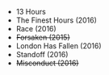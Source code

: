 * 13 Hours
* The Finest Hours (2016)
* Race (2016)
* <s>Forsaken (2015)</s>
* London Has Fallen (2016)
* Standoff (2016)
* <s>Misconduct (2016)</s>
